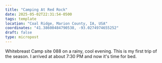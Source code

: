 ```yaml
---
title: "Camping At Red Rock"
date: 2025-05-02T22:31:54-0500
tags: template
location: "Coal Ridge, Marion County, IA, USA"
coordinates: "41.38600484790538, -93.0274974655252"
draft: false
type: micropost
---
```

Whitebreast Camp site 088 on a rainy, cool evening.  This is my first trip of the season.  I arrived at about 7:30 PM and now it's time for bed.
